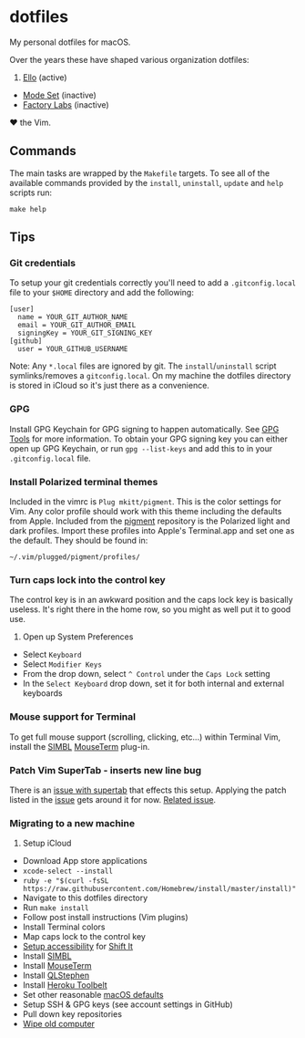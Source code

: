 # dotfiles
My personal dotfiles for macOS.

Over the years these have shaped various organization dotfiles:

1. [Ello](https://github.com/ello/dotfiles) (active)
- [Mode Set](https://github.com/modeset/dotset) (inactive)
- [Factory Labs](https://github.com/factorylabs/vimfiles) (inactive)

&hearts; the Vim.

## Commands
The main tasks are wrapped by the `Makefile` targets. To see all of the
available commands provided by the `install`, `uninstall`, `update` and `help`
scripts run:

```
make help
```

## Tips

### Git credentials
To setup your git credentials correctly you'll need to add a `.gitconfig.local`
file to your `$HOME` directory and add the following:

```
[user]
  name = YOUR_GIT_AUTHOR_NAME
  email = YOUR_GIT_AUTHOR_EMAIL
  signingKey = YOUR_GIT_SIGNING_KEY
[github]
  user = YOUR_GITHUB_USERNAME
```

Note: Any `*.local` files are ignored by git. The `install`/`uninstall` script
symlinks/removes a `gitconfig.local`. On my machine the dotfiles directory is
stored in iCloud so it's just there as a convenience.

### GPG
Install GPG Keychain for GPG signing to happen automatically. See [GPG
Tools][gpg_tools] for more information. To obtain your GPG signing key you can
either open up GPG Keychain, or run `gpg --list-keys` and add this to in your
`.gitconfig.local` file.

### Install Polarized terminal themes
Included in the vimrc is `Plug mkitt/pigment`. This is the color settings for
Vim. Any color profile should work with this theme including the defaults from
Apple. Included from the [pigment][pigment] repository is the Polarized light
and dark profiles. Import these profiles into Apple's Terminal.app and set one
as the default. They should be found in:

```
~/.vim/plugged/pigment/profiles/
```

### Turn caps lock into the control key
The control key is in an awkward position and the caps lock key is
basically useless. It's right there in the home row, so you might as
well put it to good use.

1. Open up System Preferences
- Select `Keyboard`
- Select `Modifier Keys`
- From the drop down, select `^ Control` under the `Caps Lock` setting
- In the `Select Keyboard` drop down, set it for both internal and external keyboards

### Mouse support for Terminal
To get full mouse support (scrolling, clicking, etc...) within Terminal
Vim, install the [SIMBL][simbl] [MouseTerm][mouseterm] plug-in.

### Patch Vim SuperTab - inserts new line bug
There is an [issue with supertab][st162] that effects this setup. Applying the
patch listed in the [issue][st162] gets around it for now. [Related issue][st158].

### Migrating to a new machine
1. Setup iCloud 
- Download App store applications
- `xcode-select --install`
- `ruby -e "$(curl -fsSL https://raw.githubusercontent.com/Homebrew/install/master/install)"`
- Navigate to this dotfiles directory
- Run `make install`
- Follow post install instructions (Vim plugins)
- Install Terminal colors
- Map caps lock to the control key
- [Setup accessibility][shiftit_setup] for [Shift It][shiftit]
- Install [SIMBL][simbl]
- Install [MouseTerm][mouseterm]
- Install [QLStephen][qlstephen]
- Install [Heroku Toolbelt][toolbelt]
- Set other reasonable [macOS defaults][macos_defaults]
- Setup SSH & GPG keys (see account settings in GitHub)
- Pull down key repositories
- [Wipe old computer][wipe]

<!-- Markdown links -->
[gpg_tools]: https://gpgtools.org/
[macos_defaults]: http://mths.be/osx
[mouseterm]: http://bitheap.org/mouseterm/
[pigment]: https://github.com/mkitt/pigment
[qlstephen]: https://github.com/whomwah/qlstephen
[shiftit]: https://github.com/fikovnik/ShiftIt
[shiftit_setup]: https://github.com/fikovnik/ShiftIt/issues/110#issuecomment-20834932
[simbl]: http://www.culater.net/software/SIMBL/SIMBL.php
[st158]: https://github.com/ervandew/supertab/issues/158
[st162]: https://github.com/ervandew/supertab/issues/162
[toolbelt]: https://toolbelt.heroku.com
[wipe]: https://support.apple.com/en-us/HT201065

